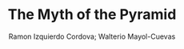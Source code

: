 ---
paperId: 23
author: Ramon Izquierdo Cordova; Walterio Mayol-Cuevas
publicationauthor: Izquierdo Cordova, R. et al.
title: The Myth of the Pyramid
pdf: Ramon_Izquierdo-Cordova.pdf
poster: Ramon_Izquierdo-Cordova_Poster.pdf
pitch: https://www.youtube.com/watch?v=amYp7TeiVsM&list=PLFHvi5sdWF5XWI7RyXTgbqc7kWEIMvFWE&index=8
type: Poster
topic: Transfer/ low-shot/ continual/ long-tail learning  
subtopic: Vision applications and systems
link: https://research.latinxinai.org/papers/cvpr/2024/pdf/Ramon_Izquierdo-Cordova.pdf
conference: cvpr
year: 2024
tags: cvpr-2024
location: Seattle WA, USA
---